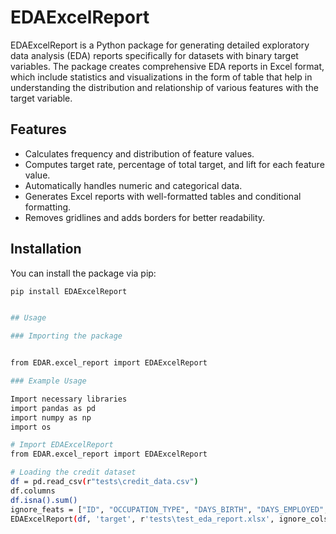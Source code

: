 # EDAExcelReport

EDAExcelReport is a Python package for generating detailed exploratory data analysis (EDA) reports specifically for datasets with binary target variables. The package creates comprehensive EDA reports in Excel format, which include statistics and visualizations in the form of table that help in understanding the distribution and relationship of various features with the target variable.

## Features

- Calculates frequency and distribution of feature values.
- Computes target rate, percentage of total target, and lift for each feature value.
- Automatically handles numeric and categorical data.
- Generates Excel reports with well-formatted tables and conditional formatting.
- Removes gridlines and adds borders for better readability.

## Installation

You can install the package via pip:

```sh
pip install EDAExcelReport      


## Usage

### Importing the package


from EDAR.excel_report import EDAExcelReport

### Example Usage

Import necessary libraries
import pandas as pd
import numpy as np
import os

# Import EDAExcelReport
from EDAR.excel_report import EDAExcelReport

# Loading the credit dataset
df = pd.read_csv(r"tests\credit_data.csv")
df.columns
df.isna().sum()
ignore_feats = ["ID", "OCCUPATION_TYPE", "DAYS_BIRTH", "DAYS_EMPLOYED", "FLAG_MOBIL"]
EDAExcelReport(df, 'target', r'tests\test_eda_report.xlsx', ignore_cols=ignore_feats)

